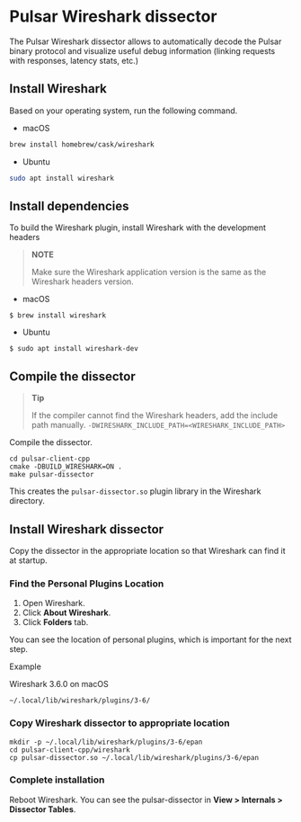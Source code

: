 <!--

    Licensed to the Apache Software Foundation (ASF) under one
    or more contributor license agreements.  See the NOTICE file
    distributed with this work for additional information
    regarding copyright ownership.  The ASF licenses this file
    to you under the Apache License, Version 2.0 (the
    "License"); you may not use this file except in compliance
    with the License.  You may obtain a copy of the License at

      http://www.apache.org/licenses/LICENSE-2.0

    Unless required by applicable law or agreed to in writing,
    software distributed under the License is distributed on an
    "AS IS" BASIS, WITHOUT WARRANTIES OR CONDITIONS OF ANY
    KIND, either express or implied.  See the License for the
    specific language governing permissions and limitations
    under the License.

-->

# Pulsar Wireshark dissector

The Pulsar Wireshark dissector allows to automatically decode the Pulsar binary protocol
and visualize useful debug information (linking requests with responses, latency stats, etc.)

## Install Wireshark

Based on your operating system, run the following command.

- macOS

```bash
brew install homebrew/cask/wireshark
```

- Ubuntu

```bash
sudo apt install wireshark
```

## Install dependencies

To build the Wireshark plugin, install Wireshark with the development headers

> **NOTE**
> 
> Make sure the Wireshark application version is the same as the Wireshark headers version.

- macOS

```shell
$ brew install wireshark
```

- Ubuntu

```shell
$ sudo apt install wireshark-dev
```

## Compile the dissector

> **Tip**
> 
> If the compiler cannot find the Wireshark headers, add the include path manually.
> `-DWIRESHARK_INCLUDE_PATH=<WIRESHARK_INCLUDE_PATH>`

Compile the dissector.

```shell
cd pulsar-client-cpp
cmake -DBUILD_WIRESHARK=ON .
make pulsar-dissector
```

This creates the `pulsar-dissector.so` plugin library in the Wireshark directory.

## Install Wireshark dissector

Copy the dissector in the appropriate location so that Wireshark can find it at startup.

### Find the Personal Plugins Location

1. Open Wireshark.
2. Click **About Wireshark**.
3. Click **Folders** tab.

You can see the location of personal plugins, which is important for the next step.

Example

Wireshark 3.6.0 on macOS

```shell
~/.local/lib/wireshark/plugins/3-6/
```

### Copy Wireshark dissector to appropriate location

```shell
mkdir -p ~/.local/lib/wireshark/plugins/3-6/epan
cd pulsar-client-cpp/wireshark
cp pulsar-dissector.so ~/.local/lib/wireshark/plugins/3-6/epan
```

### Complete installation

Reboot Wireshark. You can see the pulsar-dissector in **View > Internals > Dissector Tables**.
